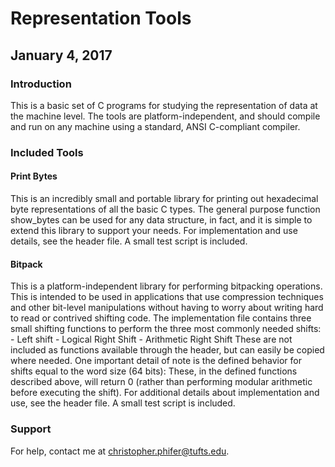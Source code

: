 # Representation Tools
## January 4, 2017

### Introduction
This is a basic set of C programs for studying the representation of data at the
machine level. The tools are platform-independent, and should compile and run on
any machine using a standard, ANSI C-compliant compiler.

### Included Tools
#### Print Bytes
This is an incredibly small and portable library for printing out hexadecimal
byte representations of all the basic C types. The general purpose function
show_bytes can be used for any data structure, in fact, and it is simple to
extend this library to support your needs. For implementation and use details,
see the header file. A small test script is included.

#### Bitpack
This is a platform-independent library for performing bitpacking operations.
This is intended to be used in applications that use compression techniques
and other bit-level manipulations without having to worry about writing hard to
read or contrived shifting code. The implementation file contains three small
shifting functions to perform the three most commonly needed shifts:
         - Left shift
         - Logical Right Shift
         - Arithmetic Right Shift
These are not included as functions available through the header, but can easily
be copied where needed. One important detail of note is the defined behavior for
shifts equal to the word size (64 bits): These, in the defined functions
described above, will return 0 (rather than performing modular arithmetic before
executing the shift). For additional details about implementation and use, see
the header file. A small test script is included.

### Support
For help, contact me at christopher.phifer@tufts.edu. 